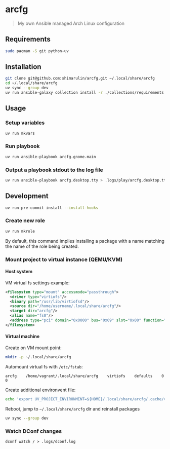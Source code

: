 # arcfg

> My own Ansible managed Arch Linux configuration

## Requirements

```sh
sudo pacman -S git python-uv
```

## Installation

```sh
git clone git@github.com:shimarulin/arcfg.git ~/.local/share/arcfg
cd ~/.local/share/arcfg
uv sync --group dev
uv run ansible-galaxy collection install -r ./collections/requirements.yml
```

## Usage

### Setup variables

```sh
uv run mkvars
```

### Run playbook

```sh
uv run ansible-playbook arcfg.gnome.main
```

### Output a playbook stdout to the log file

```sh
uv run ansible-playbook arcfg.desktop.tty > .logs/play/arcfg.desktop.tty__$(date +"%Y-%m-%d_%T").log
```

## Development

```sh
uv run pre-commit install --install-hooks
```

### Create new role

```sh
uv run mkrole
```

By default, this command implies installing a package with a name matching the name of the role being created.

### Mount project to virtual instance (QEMU/KVM)

#### Host system

VM virtual fs settings example:

```xml
<filesystem type="mount" accessmode="passthrough">
  <driver type="virtiofs"/>
  <binary path="/usr/lib/virtiofsd"/>
  <source dir="/home/username/.local/share/arcfg"/>
  <target dir="arcfg"/>
  <alias name="fs0"/>
  <address type="pci" domain="0x0000" bus="0x09" slot="0x00" function="0x0"/>
</filesystem>
```

#### Virtual machine

Create on VM mount point:

```sh
mkdir -p ~/.local/share/arcfg
```

Automount virtual fs with `/etc/fstab`:

```
arcfg    /home/vagrant/.local/share/arcfg    virtiofs    defaults    0 0
```

Create additional environvent file:

```sh
echo 'export UV_PROJECT_ENVIRONMENT=${HOME}/.local/share/arcfg/.cache/vmvenv' | sudo tee -a /etc/profile.d/00-arcfg.sh
```

Reboot, jump to `~/.local/share/arcfg` dir and reinstall packages

```sh
uv sync --group dev
```

### Watch DConf changes

```shell
dconf watch / > .logs/dconf.log
```
